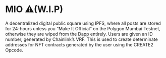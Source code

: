 # MIO ⚠️(W.I.P) 

A decentralized digital public square using IPFS, where all posts are stored for 24-hours unless you “Make It Official” on the Polygon Mumbai Testnet, otherwise they are wiped from the Dapp entirely. Users are given an ID number, generated by Chainlink’s VRF. This is used to create determinate addresses for NFT contracts generated by the user using the CREATE2 Opcode.



